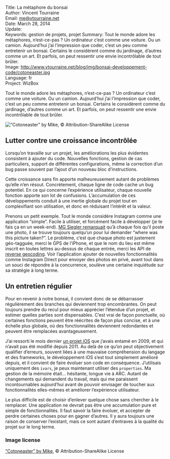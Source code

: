 Title:    La métaphore du bonsai  
Author:   Vincent Tourraine  
Email:    me@vtourraine.net  
Date:     March 28, 2014  
Update:   
Keywords: gestion de projets, projet
Summary:  Tout le monde adore les métaphores, n’est-ce-pas ? Un ordinateur c’est comme une voiture. Ou un camion. Aujourd’hui j’ai l’impression que coder, c’est un peu comme entretenir un bonsai. Certains le considèrent comme du jardinage, d’autres comme un art. Et parfois, on peut ressentir une envie incontrôlable de tout brûler.  
Image:    http://www.vtourraine.net/blog/img/bonsai-developpement-code/cotoneaster.jpg  
Language: fr  
Project:  WizBox  

Tout le monde adore les métaphores, n’est-ce-pas ? Un ordinateur c’est comme une voiture. Ou un camion. Aujourd’hui j’ai l’impression que coder, c’est un peu comme entretenir un bonsai. Certains le considèrent comme du jardinage, d’autres comme un art. Et parfois, on peut ressentir une envie incontrôlable de tout brûler.

![“Cotoneaster” by Mike, © Attribution-ShareAlike License][Cotoneaster]  

## Lutter contre une croissance incontrôlée

Lorsqu’on travaille sur un projet, les améliorations les plus évidentes consistent à ajouter du code. Nouvelles fonctions, gestion de cas particuliers, support de différentes configurations, même la correction d’un bug passe souvent par l’ajout d’un nouveau bloc d’instructions.

Cette croissance sans fin apporte malheureusement autant de problèmes qu’elle n’en résout. Concrètement, chaque ligne de code cache un bug potentiel. En ce qui concerne l’expérience utilisateur, chaque nouvelle fonction apporte son lot de confusions. L’accumulation de ces développements conduit à une inertie globale du projet tout en complexifiant son utilisation, et donc en réduisant l’intérêt et la valeur.

Prenons un petit exemple. Tout le monde considère Instagram comme une application “simple”. Facile à utiliser, et forcément facile à développer (je te fais ça en un week-end). [MG Siegler remarquait][ParisLemon] qu’à chaque fois qu’il poste une photo, il se trouve toujours quelqu’un pour lui demander “where was this picture taken?”. Le problème, c’est que chaque photo est justement géo-tagguée, merci le GPS de l’iPhone, et que le nom du lieu est même inscrit en toutes lettres au-dessus de chaque entrée, merci les API de [reverse geocoding][Wiki ReverseGeocoding]. Voir   l’application ajouter de nouvelles fonctionnalités comme Instagram Direct pour envoyer des photos en privé, avant tout dans un souci de répondre à la concurrence, soulève une certaine inquiétude sur sa stratégie à long terme.

## Un entretien régulier

Pour en revenir à notre bonsai, il convient donc de se débarrasser régulièrement des branches qui deviennent trop encombrantes. On peut toujours prendre du recul pour mieux apprécier l’étendue d’un projet, et estimer quelles parties sont dispensables. C’est vrai de façon ponctuelle, où certaines fonctions peuvent être réécrites de façon plus concise, et à une échelle plus globale, où des fonctionnalités deviennent redondantes et peuvent être remplacées avantageusement.

J’ai ressorti le mois dernier [un projet iOS][WizBox] que j’avais entamé en 2009, et qui n’avait pas été modifié depuis 2011. Au delà de ce qu’on peut objectivement qualifier d’erreurs, souvent liées à une mauvaise compréhension du langage et des frameworks, le développement iOS s’est tout simplement amélioré depuis, et il convient de faire évoluer son code en conséquence. J’utilisais uniquement des `ivars`, je peux maintenant utiliser des `properties`. Ma gestion de la mémoire était... hésitante, longue vie à ARC. Autant de changements qui demandent du travail, mais qui me paraissent incontournables aujourd’hui avant de pouvoir envisager de toucher aux fonctionnalités elles-mêmes et améliorer l’expérience utilisateur.

Le plus difficile est de choisir d’enlever quelque chose sans chercher à le remplacer. Une application ne devrait pas être une accumulation pure et simple de fonctionnalités. Il faut savoir la faire évoluer, et accepter de perdre certaines choses pour en gagner d’autres. Il y aura toujours une raison de conserver l’existant, mais ce sont autant d’entraves à la qualité du projet sur le long terme.

### Image license

[“Cotoneaster” by Mike](https://www.flickr.com/photos/openeye/5428831/), © Attribution-ShareAlike License


[Cotoneaster]: http://www.vtourraine.net/blog/img/bonsai-developpement-code/cotoneaster.jpg  
[ParisLemon]: http://parislemon.com/post/74043316441/where-is-this-geotagged-place-wonders-instagram  
[Wiki ReverseGeocoding]: http://en.wikipedia.org/wiki/Reverse_geocoding  
[WizBox]: http://www.studioamanga.com/wizbox/  